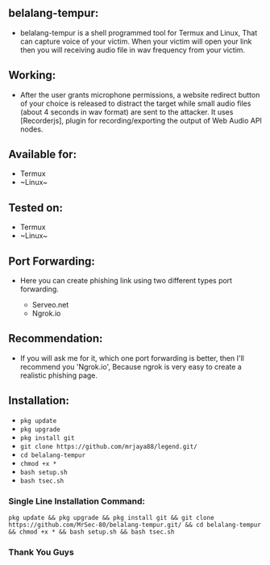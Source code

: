 ## belalang-tempur:
+ belalang-tempur is a shell programmed tool for Termux and Linux, That can capture voice of your victim. When your victim will open your link then you will receiving audio file in wav frequency from your victim.

## Working:
+ After the user grants microphone permissions, a website redirect button of your choice is released to distract the target while small audio files (about 4 seconds in wav format) are sent to the attacker. It uses [Recorderjs], plugin for recording/exporting the output of Web Audio API nodes.

## Available for:
+ Termux
+ ~Linux~

## Tested on:
+ Termux
+ ~Linux~

## Port Forwarding:
+ Here you can create phishing link using two different types port forwarding.

    + Serveo.net
    + Ngrok.io


## Recommendation:
+ If you will ask me for it, which one port forwarding is better, then I'll recommend you 'Ngrok.io', Because ngrok is very easy to create a realistic phishing page.

## Installation:
+ ``` pkg update ```
+ ``` pkg upgrade ```
+ ``` pkg install git ```
+ ``` git clone https://github.com/mrjaya88/legend.git/ ```
+ ``` cd belalang-tempur ```
+ ``` chmod +x * ```
+ ``` bash setup.sh ```
+ ``` bash tsec.sh ```

### Single Line Installation Command:

``` 
pkg update && pkg upgrade && pkg install git && git clone https://github.com/MrSec-80/belalang-tempur.git/ && cd belalang-tempur && chmod +x * && bash setup.sh && bash tsec.sh 
```


### Thank You Guys
